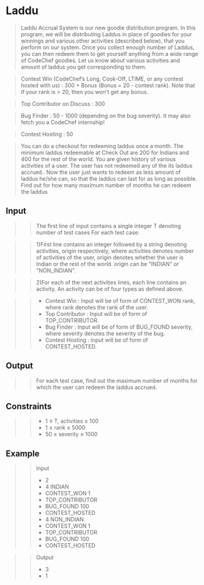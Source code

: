 # Laddu

>Laddu Accrual System is our new goodie distribution program. In this program, we will be distributing Laddus in place of goodies for your winnings and various other activities (described below), that you perform on our system. Once you collect enough number of Laddus, you can then redeem them to get yourself anything from a wide range of CodeChef goodies.
>Let us know about various activities and amount of laddus you get corresponding to them.

>Contest Win (CodeChef’s Long, Cook-Off, LTIME, or any contest hosted with us) : 300 + Bonus (Bonus = 20 - contest rank). Note that if your rank is > 20, then you won't get any bonus.

>Top Contributor on Discuss : 300

>Bug Finder : 50 - 1000 (depending on the bug severity). It may also fetch you a CodeChef internship!

>Contest Hosting : 50

>You can do a checkout for redeeming laddus once a month. The minimum laddus redeemable at Check Out are 200 for Indians and 400 for the rest of the world.
>You are given history of various activities of a user. The user has not redeemed any of the its laddus accrued.. Now the user just wants to redeem as less amount of laddus he/she can, so that the laddus can last for as long as possible. Find out for how many maximum number of months he can redeem the laddus

## Input
>>The first line of input contains a single integer T denoting number of test cases
>>For each test case:

>>1)First line contains an integer followed by a string denoting activities, origin respectively, where activities denotes number of activities of the user, origin denotes whether the user is Indian or the rest of the world. origin can be "INDIAN" or "NON_INDIAN".

>>2)For each of the next activities lines, each line contains an activity. An activity can be of four types as defined above.

>> * Contest Win : Input will be of form of CONTEST_WON rank, where rank denotes the rank of the user.
>> * Top Contributor : Input will be of form of TOP_CONTRIBUTOR.
>> * Bug Finder : Input will be of form of BUG_FOUND severity, where severity denotes the severity of the bug.
>> * Contest Hosting : Input will be of form of CONTEST_HOSTED.

## Output
>>For each test case, find out the maximum number of months for which the user can redeem the laddus accrued.

## Constraints
>> * 1 ≤ T, activities ≤ 100
>> * 1 ≤ rank ≤ 5000
>> * 50 ≤ severity ≤ 1000

## Example
>> Input
>> * 2
>> * 4 INDIAN
>> * CONTEST_WON 1
>> * TOP_CONTRIBUTOR
>> * BUG_FOUND 100
>> * CONTEST_HOSTED
>> * 4 NON_INDIAN
>> * CONTEST_WON 1
>> * TOP_CONTRIBUTOR
>> * BUG_FOUND 100
>> * CONTEST_HOSTED


>> Output
>> * 3
>> * 1

